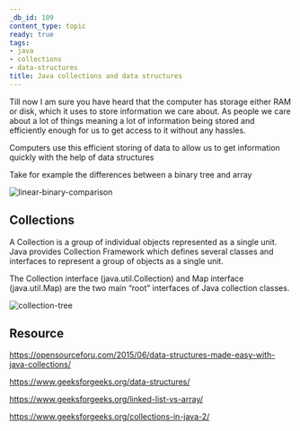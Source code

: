 ```yaml
---
_db_id: 109
content_type: topic
ready: true
tags:
- java
- collections
- data-structures
title: Java collections and data structures
---
```


Till now I am sure you have heard that the computer has storage either RAM or disk, which it uses to store information we care about. As people we care about a lot of things meaning a lot of information being stored  and efficiently enough for us to get access to it without any hassles.

Computers use this efficient storing of data to allow us to get information quickly with the help of data structures

Take for example the differences between a binary tree and array

![linear-binary-comparison](linear-vs-binary.png)

## Collections

A Collection is a group of individual objects represented as a single unit. Java provides Collection Framework which defines several classes and interfaces to represent a group of objects as a single unit.

The Collection interface (java.util.Collection) and Map interface (java.util.Map) are the two main “root” interfaces of Java collection classes.

![collection-tree](collection-tree.png)


## Resource

https://opensourceforu.com/2015/06/data-structures-made-easy-with-java-collections/

https://www.geeksforgeeks.org/data-structures/

https://www.geeksforgeeks.org/linked-list-vs-array/

https://www.geeksforgeeks.org/collections-in-java-2/